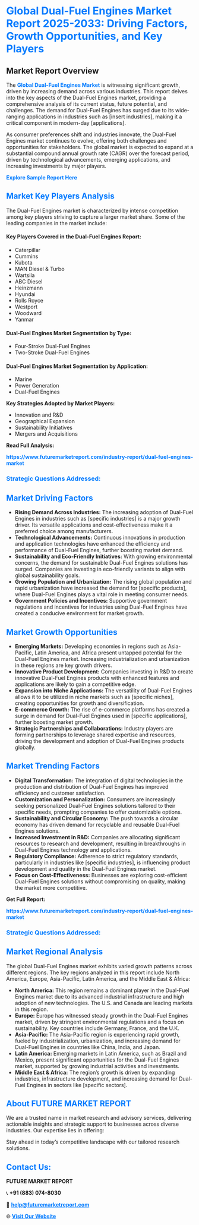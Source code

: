 <h1 style="color: #007BFF;">Global Dual-Fuel Engines Market Report 2025-2033: Driving Factors, Growth Opportunities, and Key Players</h1>

<section id="overview">
<h2>Market Report Overview</h2>
<p>The <a href="https://www.futuremarketreport.com/industry-report/dual-fuel-engines-market" style="color: #007BFF; text-decoration: none;"><strong>Global Dual-Fuel Engines Market</strong></a> is witnessing significant growth, driven by increasing demand across various industries. This report delves into the key aspects of the Dual-Fuel Engines market, providing a comprehensive analysis of its current status, future potential, and challenges. The demand for Dual-Fuel Engines has surged due to its wide-ranging applications in industries such as [insert industries], making it a critical component in modern-day [applications].</p>
<p>As consumer preferences shift and industries innovate, the Dual-Fuel Engines market continues to evolve, offering both challenges and opportunities for stakeholders. The global market is expected to expand at a substantial compound annual growth rate (CAGR) over the forecast period, driven by technological advancements, emerging applications, and increasing investments by major players.</p>
</section>

<section id="overview">
<p><a href="https://www.futuremarketreport.com/request-sample/reportId=113479" style="color: #007BFF; text-decoration: none;"><strong>Explore Sample Report Here</strong></a></p>
</section>

<section id="key-players">
<h2 style="color: #007BFF;">Market Key Players Analysis</h2>
<p>The Dual-Fuel Engines market is characterized by intense competition among key players striving to capture a larger market share. Some of the leading companies in the market include:</p>
<h4>Key Players Covered in the Dual-Fuel Engines Report:</h4>
<ul><li>Caterpillar</li><li>Cummins</li><li>Kubota</li><li>MAN Diesel &amp; Turbo</li><li>Wartsila</li><li>ABC Diesel</li><li>Heinzmann</li><li>Hyundai</li><li>Rolls Royce</li><li>Westport</li><li>Woodward</li><li>Yanmar</li></ul>
<h4>Dual-Fuel Engines Market Segmentation by Type:</h4>
<ul><li>Four-Stroke Dual-Fuel Engines</li><li>Two-Stroke Dual-Fuel Engines</li></ul>

<h4>Dual-Fuel Engines Market Segmentation by Application:</h4>
<ul><li>Marine</li><li>Power Generation</li><li>Dual-Fuel Engines</li></ul>
<p><strong>Key Strategies Adopted by Market Players:</strong></p>
<ul>
<li>Innovation and R&D</li>
<li>Geographical Expansion</li>
<li>Sustainability Initiatives</li>
<li>Mergers and Acquisitions</li>
</ul>
</section>

<section>
<p><strong>Read Full Analysis: </strong></p><a href="https://www.futuremarketreport.com/industry-report/dual-fuel-engines-market" style="color: #007BFF; text-decoration: none;"><strong>https://www.futuremarketreport.com/industry-report/dual-fuel-engines-market</strong></a>
<h3 style="color: #007BFF;">Strategic Questions Addressed:</h3>
</section>

<section id="driving-factors">
<h2 style="color: #007BFF;">Market Driving Factors</h2>
<ul>
<li><strong>Rising Demand Across Industries:</strong> The increasing adoption of Dual-Fuel Engines in industries such as [specific industries] is a major growth driver. Its versatile applications and cost-effectiveness make it a preferred choice among manufacturers.</li>
<li><strong>Technological Advancements:</strong> Continuous innovations in production and application technologies have enhanced the efficiency and performance of Dual-Fuel Engines, further boosting market demand.</li>
<li><strong>Sustainability and Eco-Friendly Initiatives:</strong> With growing environmental concerns, the demand for sustainable Dual-Fuel Engines solutions has surged. Companies are investing in eco-friendly variants to align with global sustainability goals.</li>
<li><strong>Growing Population and Urbanization:</strong> The rising global population and rapid urbanization have increased the demand for [specific products], where Dual-Fuel Engines plays a vital role in meeting consumer needs.</li>
<li><strong>Government Policies and Incentives:</strong> Supportive government regulations and incentives for industries using Dual-Fuel Engines have created a conducive environment for market growth.</li>
</ul>
</section>

<section id="growth-opportunities">
<h2 style="color: #007BFF;">Market Growth Opportunities</h2>
<ul>
<li><strong>Emerging Markets:</strong> Developing economies in regions such as Asia-Pacific, Latin America, and Africa present untapped potential for the Dual-Fuel Engines market. Increasing industrialization and urbanization in these regions are key growth drivers.</li>
<li><strong>Innovative Product Development:</strong> Companies investing in R&D to create innovative Dual-Fuel Engines products with enhanced features and applications are likely to gain a competitive edge.</li>
<li><strong>Expansion into Niche Applications:</strong> The versatility of Dual-Fuel Engines allows it to be utilized in niche markets such as [specific niches], creating opportunities for growth and diversification.</li>
<li><strong>E-commerce Growth:</strong> The rise of e-commerce platforms has created a surge in demand for Dual-Fuel Engines used in [specific applications], further boosting market growth.</li>
<li><strong>Strategic Partnerships and Collaborations:</strong> Industry players are forming partnerships to leverage shared expertise and resources, driving the development and adoption of Dual-Fuel Engines products globally.</li>
</ul>
</section>

<section id="trending-factors">
<h2 style="color: #007BFF;">Market Trending Factors</h2>
<ul>
<li><strong>Digital Transformation:</strong> The integration of digital technologies in the production and distribution of Dual-Fuel Engines has improved efficiency and customer satisfaction.</li>
<li><strong>Customization and Personalization:</strong> Consumers are increasingly seeking personalized Dual-Fuel Engines solutions tailored to their specific needs, prompting companies to offer customizable options.</li>
<li><strong>Sustainability and Circular Economy:</strong> The push towards a circular economy has driven demand for recyclable and reusable Dual-Fuel Engines solutions.</li>
<li><strong>Increased Investment in R&D:</strong> Companies are allocating significant resources to research and development, resulting in breakthroughs in Dual-Fuel Engines technology and applications.</li>
<li><strong>Regulatory Compliance:</strong> Adherence to strict regulatory standards, particularly in industries like [specific industries], is influencing product development and quality in the Dual-Fuel Engines market.</li>
<li><strong>Focus on Cost-Effectiveness:</strong> Businesses are exploring cost-efficient Dual-Fuel Engines solutions without compromising on quality, making the market more competitive.</li>
</ul>
</section>

<section>
<p><strong>Get Full Report: </strong></p><a href="https://www.futuremarketreport.com/industry-report/dual-fuel-engines-market" style="color: #007BFF; text-decoration: none;"><strong>https://www.futuremarketreport.com/industry-report/dual-fuel-engines-market</strong></a>
<h3 style="color: #007BFF;">Strategic Questions Addressed:</h3>
</section>


<section id="regional-analysis">
<h2 style="color: #007BFF;">Market Regional Analysis</h2>
<p>The global Dual-Fuel Engines market exhibits varied growth patterns across different regions. The key regions analyzed in this report include North America, Europe, Asia-Pacific, Latin America, and the Middle East & Africa:</p>
<ul>
<li><strong>North America:</strong> This region remains a dominant player in the Dual-Fuel Engines market due to its advanced industrial infrastructure and high adoption of new technologies. The U.S. and Canada are leading markets in this region.</li>
<li><strong>Europe:</strong> Europe has witnessed steady growth in the Dual-Fuel Engines market, driven by stringent environmental regulations and a focus on sustainability. Key countries include Germany, France, and the U.K.</li>
<li><strong>Asia-Pacific:</strong> The Asia-Pacific region is experiencing rapid growth, fueled by industrialization, urbanization, and increasing demand for Dual-Fuel Engines in countries like China, India, and Japan.</li>
<li><strong>Latin America:</strong> Emerging markets in Latin America, such as Brazil and Mexico, present significant opportunities for the Dual-Fuel Engines market, supported by growing industrial activities and investments.</li>
<li><strong>Middle East & Africa:</strong> The region’s growth is driven by expanding industries, infrastructure development, and increasing demand for Dual-Fuel Engines in sectors like [specific sectors].</li>
</ul>
</section>

<footer>
<h2 style="color: #007BFF;">About FUTURE MARKET REPORT</h2>
<p>We are a trusted name in market research and advisory services, delivering actionable insights and strategic support to businesses across diverse industries. Our expertise lies in offering:</p>

<p>Stay ahead in today’s competitive landscape with our tailored research solutions.</p>

<h2 style="color: #007BFF;">Contact Us:</h2>
<p><strong>FUTURE MARKET REPORT</strong></p>
<p>📞 <strong>+91 (883) 074-8030</strong></p>
<p>📧 <strong><a href="mailto:help@futuremarketreport.com" style="color: #007BFF;">help@futuremarketreport.com</a></strong></p>
<p>🌐 <strong><a href="https://www.futuremarketreport.com/" style="color: #007BFF;">Visit Our Website</a></strong></p>
</footer>
